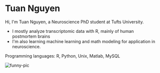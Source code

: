 # Tuan Nguyen

Hi, I'm Tuan Nguyen, a Neuroscience PhD student at Tufts University. <br>

* I mostly analyze transcriptomic data with R, mainly of human postmortem brains
* I'm also learning machine learning and math modeling for application in neuroscience.

Programming languages: R, Python, Unix, Matlab, MySQL

<img align="center" alt="funny-pic" src="http://www.phdcomics.com/comics/archive/phd011406s.gif"/>
